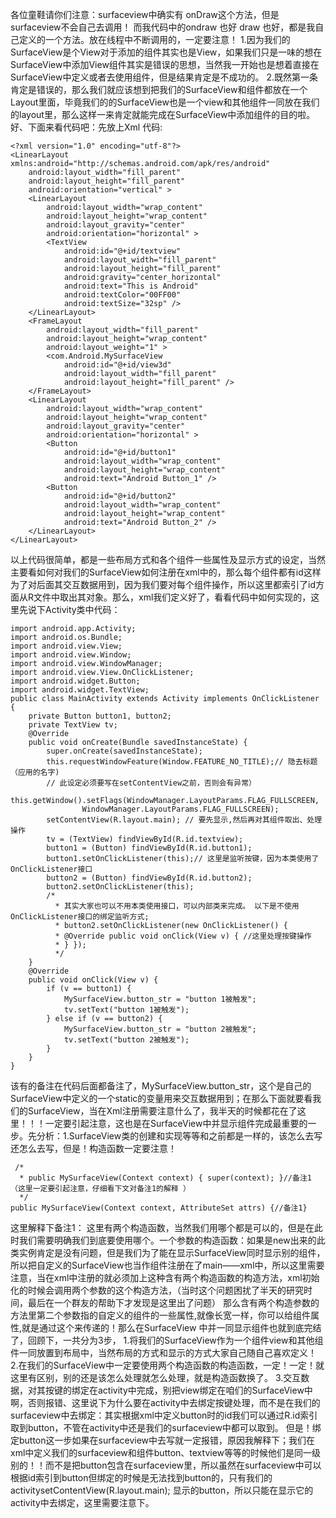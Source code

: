 各位童鞋请你们注意：surfaceview中确实有 onDraw这个方法，但是surfaceview不会自己去调用！
而我代码中的ondraw 也好 draw 也好，都是我自己定义的一个方法。放在线程中不断调用的，一定要注意！
1.因为我们的SurfaceView是个View对于添加的组件其实也是View，如果我们只是一味的想在SurfaceView中添加View组件其实是错误的思想，当然我一开始也是想着直接在SurfaceView中定义或者去使用组件，但是结果肯定是不成功的。
2.既然第一条肯定是错误的，那么我们就应该想到把我们的SurfaceView和组件都放在一个Layout里面，毕竟我们的的SurfaceView也是一个view和其他组件一同放在我们的layout里，那么这样一来肯定就能完成在SurfaceView中添加组件的目的啦。
好、下面来看代码吧：先放上Xml 代码:
```  
<?xml version="1.0" encoding="utf-8"?>
<LinearLayout xmlns:android="http://schemas.android.com/apk/res/android"
    android:layout_width="fill_parent"
    android:layout_height="fill_parent"
    android:orientation="vertical" >
    <LinearLayout
        android:layout_width="wrap_content"
        android:layout_height="wrap_content"
        android:layout_gravity="center"
        android:orientation="horizontal" >
        <TextView
            android:id="@+id/textview"
            android:layout_width="fill_parent"
            android:layout_height="fill_parent"
            android:gravity="center_horizontal"
            android:text="This is Android"
            android:textColor="00FF00"
            android:textSize="32sp" />
    </LinearLayout>
    <FrameLayout
        android:layout_width="fill_parent"
        android:layout_height="wrap_content"
        android:layout_weight="1" >
        <com.Android.MySurfaceView
            android:id="@+id/view3d"
            android:layout_width="fill_parent"
            android:layout_height="fill_parent" />
    </FrameLayout>
    <LinearLayout
        android:layout_width="wrap_content"
        android:layout_height="wrap_content"
        android:layout_gravity="center"
        android:orientation="horizontal" >
        <Button
            android:id="@+id/button1"
            android:layout_width="wrap_content"
            android:layout_height="wrap_content"
            android:text="Android Button_1" />
        <Button
            android:id="@+id/button2"
            android:layout_width="wrap_content"
            android:layout_height="wrap_content"
            android:text="Android Button_2" />
    </LinearLayout>
</LinearLayout> 
```
以上代码很简单，都是一些布局方式和各个组件一些属性及显示方式的设定，当然主要看如何对我们的SurfaceView如何注册在xml中的，那么每个组件都有id这样为了对后面其交互数据用到，因为我们要对每个组件操作，所以这里都索引了id方面从R文件中取出其对象。那么，xml我们定义好了，看看代码中如何实现的，这里先说下Activity类中代码：
```  
import android.app.Activity;
import android.os.Bundle;
import android.view.View;
import android.view.Window;
import android.view.WindowManager;
import android.view.View.OnClickListener;
import android.widget.Button;
import android.widget.TextView;
public class MainActivity extends Activity implements OnClickListener {
	private Button button1, button2;
	private TextView tv;
	@Override
	public void onCreate(Bundle savedInstanceState) {
		super.onCreate(savedInstanceState);
		this.requestWindowFeature(Window.FEATURE_NO_TITLE);// 隐去标题（应用的名字)
		// 此设定必须要写在setContentView之前，否则会有异常）
		this.getWindow().setFlags(WindowManager.LayoutParams.FLAG_FULLSCREEN,
				WindowManager.LayoutParams.FLAG_FULLSCREEN);
		setContentView(R.layout.main); // 要先显示,然后再对其组件取出、处理操作
		tv = (TextView) findViewById(R.id.textview);
		button1 = (Button) findViewById(R.id.button1);
		button1.setOnClickListener(this);// 这里是监听按键，因为本类使用了OnClickListener接口
		button2 = (Button) findViewById(R.id.button2);
		button2.setOnClickListener(this);
		/*
		  * 其实大家也可以不用本类使用接口，可以内部类来完成。 以下是不使用OnClickListener接口的绑定监听方式;
		  * button2.setOnClickListener(new OnClickListener() {
		  * @Override public void onClick(View v) { //这里处理按键操作
		  * } });
		  */
	}
	@Override
	public void onClick(View v) {
		if (v == button1) {
			MySurfaceView.button_str = "button 1被触发";
			tv.setText("button 1被触发");
		} else if (v == button2) {
			MySurfaceView.button_str = "button 2被触发";
			tv.setText("button 2被触发");
		}
	}
}
```
该有的备注在代码后面都备注了，MySurfaceView.button_str，这个是自己的SurfaceView中定义的一个static的变量用来交互数据用到；在那么下面就要看我们的SurfaceView，当在Xml注册需要注意什么了，我半天的时候都花在了这里！！！一定要引起注意，这也是在SurfaceView中并显示组件完成最重要的一步。先分析：1.SurfaceView类的创建和实现等等和之前都是一样的，该怎么去写还怎么去写，但是！构造函数一定要注意！
```  
 /* 
  * public MySurfaceView(Context context) { super(context); }//备注1（这里一定要引起注意，仔细看下文对备注1的解释 ） 
  */  
public MySurfaceView(Context context, AttributeSet attrs) {//备注1}  
```
这里解释下备注1：
这里有两个构造函数，当然我们用哪个都是可以的，但是在此时我们需要明确我们到底要使用哪个。一个参数的构造函数：如果是new出来的此类实例肯定是没有问题，但是我们为了能在显示SurfaceView同时显示别的组件，所以把自定义的SurfaceView也当作组件注册在了main——xml中，所以这里需要注意，当在xml中注册的就必须加上这种含有两个构造函数的构造方法，xml初始化的时候会调用两个参数的这个构造方法，（当时这个问题困扰了半天的研究时间，最后在一个群友的帮助下才发现是这里出了问题） 
那么含有两个构造参数的方法里第二个参数指的自定义的组件的一些属性,就像长宽一样，你可以给组件属性,就是通过这个来传递的！那么在SurfaceView 中并一同显示组件也就到底完结了，回顾下，一共分为3步，
1.将我们的SurfaceView作为一个组件view和其他组件一同放置到布局中，当然布局的方式和显示的方式大家自己随自己喜欢定义！
2.在我们的SurfaceView中一定要使用两个构造函数的构造函数，一定！一定！就这里有区别，别的还是该怎么处理就怎么处理，就是构造函数换了。
3.交互数据，对其按键的绑定在activity中完成，别把view绑定在咱们的SurfaceView中啊，否则报错、这里说下为什么要在activity中去绑定按键处理，而不是在我们的surfaceview中去绑定：其实根据xml中定义button时的id我们可以通过R.id索引取到button，不管在activity中还是我们的surfaceview中都可以取到。
但是！绑定button这一步如果在surfaceview中去写就一定报错，原因我解释下；我们在xml中定义我们的surfaceview和组件button、textview等等的时候他们是同一级别的！！而不是把button包含在surfaceview里，所以虽然在surfaceview中可以根据id索引到button但绑定的时候是无法找到button的，只有我们的activitysetContentView(R.layout.main); 显示的button，所以只能在显示它的activity中去绑定，这里需要注意下。